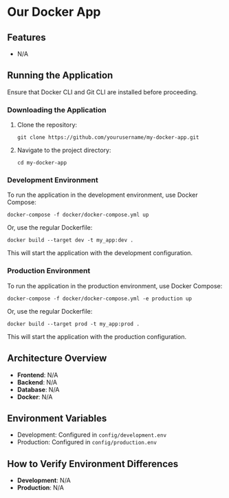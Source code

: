 # Our Docker App

## Features
- N/A

## Running the Application
Ensure that Docker CLI and Git CLI are installed before proceeding.

### Downloading the Application
1. Clone the repository:
   ```
   git clone https://github.com/yourusername/my-docker-app.git
   ```
2. Navigate to the project directory:
   ```
   cd my-docker-app
   ```
### Development Environment
To run the application in the development environment, use Docker Compose:
```
docker-compose -f docker/docker-compose.yml up
```
Or, use the regular Dockerfile:
```
docker build --target dev -t my_app:dev .
```
This will start the application with the development configuration.

### Production Environment
To run the application in the production environment, use Docker Compose:
```
docker-compose -f docker/docker-compose.yml -e production up
```
Or, use the regular Dockerfile:
```
docker build --target prod -t my_app:prod .
```
This will start the application with the production configuration.

## Architecture Overview
- **Frontend**: N/A
- **Backend**: N/A
- **Database**: N/A
- **Docker**: N/A

## Environment Variables
- Development: Configured in `config/development.env`
- Production: Configured in `config/production.env`

## How to Verify Environment Differences
- **Development**: N/A
- **Production**: N/A